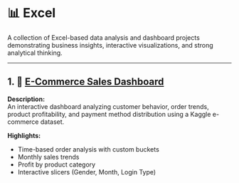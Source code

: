 # 📊 Excel

A collection of Excel-based data analysis and dashboard projects demonstrating business insights, interactive visualizations, and strong analytical thinking.

---

## 1. 🛒 [E-Commerce Sales Dashboard](./E_commerce_dashboard)

**Description:**  
An interactive dashboard analyzing customer behavior, order trends, product profitability, and payment method distribution using a Kaggle e-commerce dataset.

**Highlights:**
- Time-based order analysis with custom buckets
- Monthly sales trends
- Profit by product category
- Interactive slicers (Gender, Month, Login Type)
